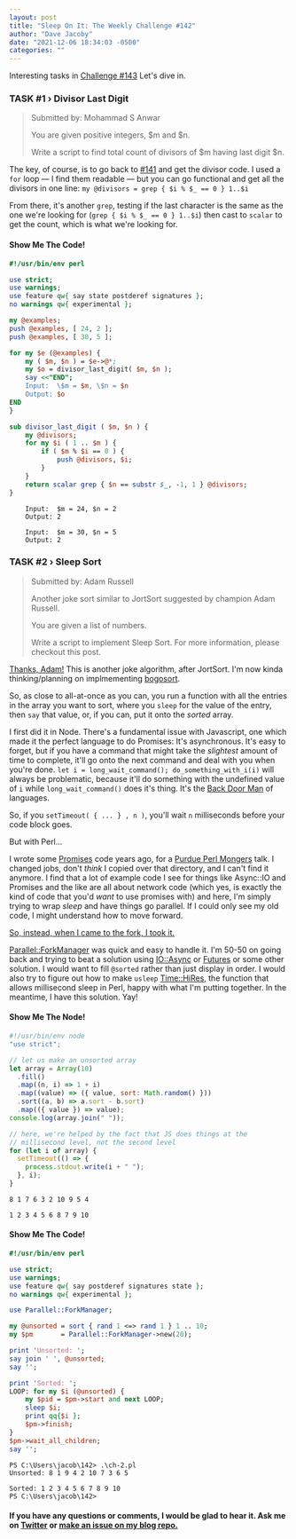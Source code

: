 ```yaml
---
layout: post
title: "Sleep On It: The Weekly Challenge #142"
author: "Dave Jacoby"
date: "2021-12-06 18:34:03 -0500"
categories: ""
---
```


Interesting tasks in [Challenge #143](https://theweeklychallenge.org/blog/perl-weekly-challenge-142/) Let's dive in.

### TASK #1 › Divisor Last Digit

> Submitted by: Mohammad S Anwar
>
> You are given positive integers, $m and $n.
>
> Write a script to find total count of divisors of $m having last digit $n.

The key, of course, is to go back to [#141](https://theweeklychallenge.org/blog/perl-weekly-challenge-141/) and get the divisor code. I used a `for` loop — I find them readable — but you can go functional and get all the divisors in one line: `my @divisors = grep { $i % $_ == 0 } 1..$i`

From there, it's another `grep`, testing if the last character is the same as the one we're looking for (`grep { $i % $_ == 0 } 1..$i`) then cast to `scalar` to get the count, which is what we're looking for.

#### Show Me The Code!

```perl
#!/usr/bin/env perl

use strict;
use warnings;
use feature qw{ say state postderef signatures };
no warnings qw{ experimental };

my @examples;
push @examples, [ 24, 2 ];
push @examples, [ 30, 5 ];

for my $e (@examples) {
    my ( $m, $n ) = $e->@*;
    my $o = divisor_last_digit( $m, $n );
    say <<"END";
    Input:  \$m = $m, \$n = $n
    Output: $o
END
}

sub divisor_last_digit ( $m, $n ) {
    my @divisors;
    for my $i ( 1 .. $m ) {
        if ( $m % $i == 0 ) {
            push @divisors, $i;
        }
    }
    return scalar grep { $n == substr $_, -1, 1 } @divisors;
}
```

```text
    Input:  $m = 24, $n = 2
    Output: 2

    Input:  $m = 30, $n = 5
    Output: 2
```

### TASK #2 › Sleep Sort

> Submitted by: Adam Russell
>
> Another joke sort similar to JortSort suggested by champion Adam Russell.
>
> You are given a list of numbers.
>
> Write a script to implement Sleep Sort. For more information, please checkout this post.

[Thanks, Adam!](https://twitter.com/adamcrussell) This is another joke algorithm, after JortSort. I'm now kinda thinking/planning on implmementing [bogosort](https://en.wikipedia.org/wiki/Bogosort).

So, as close to all-at-once as you can, you run a function with all the entries in the array you want to sort, where you `sleep` for the value of the entry, then `say` that value, or, if you can, put it onto the _sorted_ array.

I first did it in Node. There's a fundamental issue with Javascript, one which made it the perfect language to do Promises: It's asynchronous. It's easy to forget, but if you have a command that might take the _slightest_ amount of time to complete, it'll go onto the next command and deal with you when you're done. `let i = long_wait_command(); do_something_with_i(i)` will always be problematic, because it'll do something with the undefined value of `i` while `long_wait_command()` does it's thing. It's the [Back Door Man](https://www.youtube.com/watch?v=aVIA1n5ng4Y) of languages.

So, if you `setTimeout( { ... } , n )`, you'll wait `n` milliseconds before your code block goes.

But with Perl...

I wrote some [Promises](https://metacpan.org/pod/Promises) code years ago, for a [Purdue Perl Mongers](https://purdue.pl/) talk. I changed jobs, don't _think_ I copied over that directory, and I can't find it anymore. I find that a lot of example code I see for things like Async::IO and Promises and the like are all about network code (which yes, is exactly the kind of code that you'd _want_ to use promises with) and here, I'm simply trying to wrap _sleep_ and have things go parallel. If I could only see my old code, I might understand how to move forward.

[So, instead, when I came to the fork, I took it.](https://quoteinvestigator.com/2013/07/25/fork-road/)

[Parallel::ForkManager](https://metacpan.org/pod/Parallel::ForkManager) was quick and easy to handle it. I'm 50-50 on going back and trying to beat a solution using [IO::Async](https://metacpan.org/pod/IO::Async) or [Futures](https://metacpan.org/pod/Futures) or some other solution. I would want to fill `@sorted` rather than just display in order. I would also try to figure out how to make `usleep` [Time::HiRes](https://perldoc.perl.org/Time::HiRes), the function that allows millisecond sleep in Perl, happy with what I'm putting together. In the meantime, I have this solution. Yay!

#### Show Me The Node!

```javascript
#!/usr/bin/env node
"use strict";

// let us make an unsorted array
let array = Array(10)
  .fill()
  .map((n, i) => 1 + i)
  .map((value) => ({ value, sort: Math.random() }))
  .sort((a, b) => a.sort - b.sort)
  .map(({ value }) => value);
console.log(array.join(" "));

// here, we're helped by the fact that JS does things at the
// millisecond level, not the second level
for (let i of array) {
  setTimeout(() => {
    process.stdout.write(i + " ");
  }, i);
}
```

```text
8 1 7 6 3 2 10 9 5 4

1 2 3 4 5 6 8 7 9 10
```

#### Show Me The Code!

```perl
#!/usr/bin/env perl

use strict;
use warnings;
use feature qw{ say postderef signatures state };
no warnings qw{ experimental };

use Parallel::ForkManager;

my @unsorted = sort { rand 1 <=> rand 1 } 1 .. 10;
my $pm       = Parallel::ForkManager->new(20);

print 'Unsorted: ';
say join ' ', @unsorted;
say '';

print 'Sorted: ';
LOOP: for my $i (@unsorted) {
    my $pid = $pm->start and next LOOP;
    sleep $i;
    print qq{$i };
    $pm->finish;
}
$pm->wait_all_children;
say '';
```

```text
PS C:\Users\jacob\142> .\ch-2.pl
Unsorted: 8 1 9 4 2 10 7 3 6 5

Sorted: 1 2 3 4 5 6 7 8 9 10
PS C:\Users\jacob\142>
```

#### If you have any questions or comments, I would be glad to hear it. Ask me on [Twitter](https://twitter.com/jacobydave) or [make an issue on my blog repo.](https://github.com/jacoby/jacoby.github.io)
